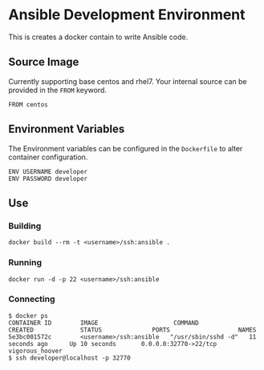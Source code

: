 # Ansible Development Environment
This is creates a docker contain to write Ansible code.

## Source Image
Currently supporting base centos and rhel7.  Your internal source can be provided in the `FROM` keyword.

    FROM centos
## Environment Variables
The Environment variables can be configured in the `Dockerfile` to alter container configuration.

    ENV USERNAME developer
    ENV PASSWORD developer

## Use

### Building

    docker build --rm -t <username>/ssh:ansible .

### Running

    docker run -d -p 22 <username>/ssh:ansible

### Connecting

    $ docker ps
    CONTAINER ID        IMAGE                     COMMAND               CREATED             STATUS              PORTS                   NAMES
    5e3bc001572c        <username>/ssh:ansible   "/usr/sbin/sshd -d"   11 seconds ago      Up 10 seconds       0.0.0.0:32770->22/tcp   vigorous_hoover
    $ ssh developer@localhost -p 32770
